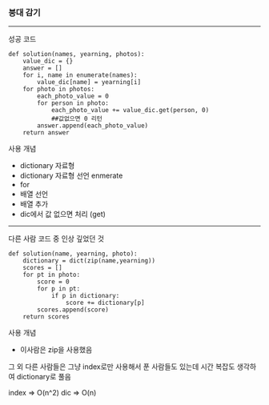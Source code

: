 ### 붕대 감기

---

성공 코드

```
def solution(names, yearning, photos):
    value_dic = {}
    answer = []
    for i, name in enumerate(names):
        value_dic[name] = yearning[i]
    for photo in photos:
        each_photo_value = 0
        for person in photo:
            each_photo_value += value_dic.get(person, 0)
            ##값없으면 0 리턴
        answer.append(each_photo_value)
    return answer
```

사용 개념

- dictionary 자료형
- dictionary 자료형 선언 enmerate
- for
- 배열 선언
- 배열 추가
- dic에서 값 없으면 처리 (get)

---

다른 사람 코드 중 인상 깊었던 것

```
def solution(name, yearning, photo):
    dictionary = dict(zip(name,yearning))
    scores = []
    for pt in photo:
        score = 0
        for p in pt:
            if p in dictionary:
                score += dictionary[p]
        scores.append(score)
    return scores
```

사용 개념

- 이사람은 zip을 사용했음

그 외 다른 사람들은 그냥 index로만 사용해서 푼 사람들도 있는데
시간 복잡도 생각하여 dictionary로 풀음

index => O(n^2)
dic => O(n)
